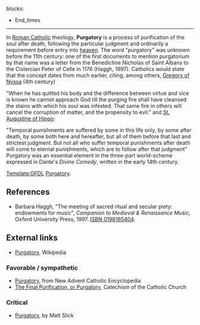 blocks:
- End_times
---
In [Roman Catholic](Roman_Catholic "Roman Catholic") theology,
**Purgatory** is a process of purification of the soul after death,
following the particular judgment and ordinarily a requirement
before entry into [heaven](Heaven "Heaven"). The word "purgatory"
was unknown before the 11th century: one of the first documents to
mention purgatorium by that name was a letter from the Benedictine
Nicholas of Saint Albans to the Cistercian Peter of Celle in 1176
(Haggh, 1997). Catholics would state that the concept dates from
much earlier, citing, among others,
[Gregory of Nyssa](Gregory_of_Nyssa "Gregory of Nyssa") (4th
century)

"When he has quitted his body and the difference between virtue and
vice is known he cannot approach God till the purging fire shall
have cleansed the stains with which his soul was infested. That
same fire in others will cancel the corruption of matter, and the
propensity to evil."
and [St. Augustine of Hippo](Augustine "Augustine"):

"Temporal punishments are suffered by some in this life only, by
some after death, by some both here and hereafter, but all of them
before that last and strictest judgment. But not all who suffer
temporal punishments after death will come to eternal punishments,
which are to follow after that judgment"
Purgatory was an essential element in the three-part world-scheme
expressed in Dante's *Divine Comedy*, written in the early 14th
century.

[Template:GFDL](http://www.theopedia.com/index.php?title=Template:GFDL&action=edit&redlink=1 "Template:GFDL (page does not exist)")
[Purgatory](http://www.wikipedia.org/wiki/Purgatory "wikipedia:Purgatory").

## References

-   Barbara Haggh, "The meeting of sacred ritual and secular piety:
    endowments for music", *Companion to Medieval & Renaissance Music*,
    Oxford University Press, 1997.
    [ISBN 0198165404](http://www.theopedia.com/Special:BookSources/0198165404).

## External links

-   [Purgatory](http://en.wikipedia.org/wiki/Purgatory "w:Purgatory"),
    Wikipedia

### Favorable / sympathetic

-   [Purgatory](http://www.newadvent.org/cathen/12575a.htm), from
    New Advent Catholic Encyclopedia
-   [The Final Purification, or Purgatory](http://www.vatican.va/archive/ENG0015/__P2N.HTM),
    Catechism of the Catholic Church

### Critical

-   [Purgatory](http://www.carm.org/catholic/purgatory.htm), by
    Matt Slick



